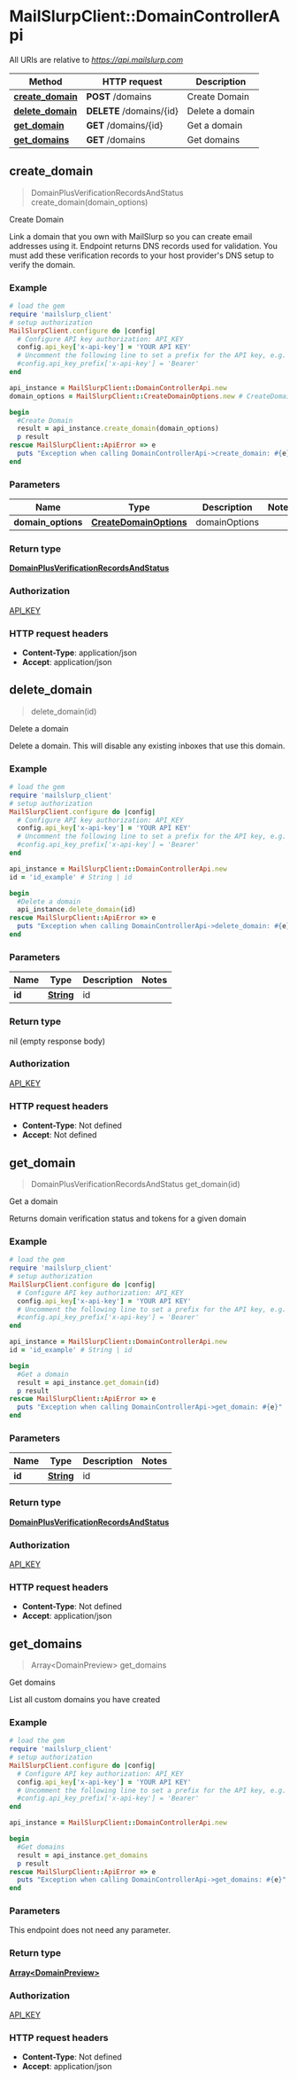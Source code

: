 # MailSlurpClient::DomainControllerApi

All URIs are relative to *https://api.mailslurp.com*

Method | HTTP request | Description
------------- | ------------- | -------------
[**create_domain**](DomainControllerApi.md#create_domain) | **POST** /domains | Create Domain
[**delete_domain**](DomainControllerApi.md#delete_domain) | **DELETE** /domains/{id} | Delete a domain
[**get_domain**](DomainControllerApi.md#get_domain) | **GET** /domains/{id} | Get a domain
[**get_domains**](DomainControllerApi.md#get_domains) | **GET** /domains | Get domains



## create_domain

> DomainPlusVerificationRecordsAndStatus create_domain(domain_options)

Create Domain

Link a domain that you own with MailSlurp so you can create email addresses using it. Endpoint returns DNS records used for validation. You must add these verification records to your host provider's DNS setup to verify the domain.

### Example

```ruby
# load the gem
require 'mailslurp_client'
# setup authorization
MailSlurpClient.configure do |config|
  # Configure API key authorization: API_KEY
  config.api_key['x-api-key'] = 'YOUR API KEY'
  # Uncomment the following line to set a prefix for the API key, e.g. 'Bearer' (defaults to nil)
  #config.api_key_prefix['x-api-key'] = 'Bearer'
end

api_instance = MailSlurpClient::DomainControllerApi.new
domain_options = MailSlurpClient::CreateDomainOptions.new # CreateDomainOptions | domainOptions

begin
  #Create Domain
  result = api_instance.create_domain(domain_options)
  p result
rescue MailSlurpClient::ApiError => e
  puts "Exception when calling DomainControllerApi->create_domain: #{e}"
end
```

### Parameters


Name | Type | Description  | Notes
------------- | ------------- | ------------- | -------------
 **domain_options** | [**CreateDomainOptions**](CreateDomainOptions.md)| domainOptions | 

### Return type

[**DomainPlusVerificationRecordsAndStatus**](DomainPlusVerificationRecordsAndStatus.md)

### Authorization

[API_KEY](../README.md#API_KEY)

### HTTP request headers

- **Content-Type**: application/json
- **Accept**: application/json


## delete_domain

> delete_domain(id)

Delete a domain

Delete a domain. This will disable any existing inboxes that use this domain.

### Example

```ruby
# load the gem
require 'mailslurp_client'
# setup authorization
MailSlurpClient.configure do |config|
  # Configure API key authorization: API_KEY
  config.api_key['x-api-key'] = 'YOUR API KEY'
  # Uncomment the following line to set a prefix for the API key, e.g. 'Bearer' (defaults to nil)
  #config.api_key_prefix['x-api-key'] = 'Bearer'
end

api_instance = MailSlurpClient::DomainControllerApi.new
id = 'id_example' # String | id

begin
  #Delete a domain
  api_instance.delete_domain(id)
rescue MailSlurpClient::ApiError => e
  puts "Exception when calling DomainControllerApi->delete_domain: #{e}"
end
```

### Parameters


Name | Type | Description  | Notes
------------- | ------------- | ------------- | -------------
 **id** | [**String**](.md)| id | 

### Return type

nil (empty response body)

### Authorization

[API_KEY](../README.md#API_KEY)

### HTTP request headers

- **Content-Type**: Not defined
- **Accept**: Not defined


## get_domain

> DomainPlusVerificationRecordsAndStatus get_domain(id)

Get a domain

Returns domain verification status and tokens for a given domain

### Example

```ruby
# load the gem
require 'mailslurp_client'
# setup authorization
MailSlurpClient.configure do |config|
  # Configure API key authorization: API_KEY
  config.api_key['x-api-key'] = 'YOUR API KEY'
  # Uncomment the following line to set a prefix for the API key, e.g. 'Bearer' (defaults to nil)
  #config.api_key_prefix['x-api-key'] = 'Bearer'
end

api_instance = MailSlurpClient::DomainControllerApi.new
id = 'id_example' # String | id

begin
  #Get a domain
  result = api_instance.get_domain(id)
  p result
rescue MailSlurpClient::ApiError => e
  puts "Exception when calling DomainControllerApi->get_domain: #{e}"
end
```

### Parameters


Name | Type | Description  | Notes
------------- | ------------- | ------------- | -------------
 **id** | [**String**](.md)| id | 

### Return type

[**DomainPlusVerificationRecordsAndStatus**](DomainPlusVerificationRecordsAndStatus.md)

### Authorization

[API_KEY](../README.md#API_KEY)

### HTTP request headers

- **Content-Type**: Not defined
- **Accept**: application/json


## get_domains

> Array&lt;DomainPreview&gt; get_domains

Get domains

List all custom domains you have created

### Example

```ruby
# load the gem
require 'mailslurp_client'
# setup authorization
MailSlurpClient.configure do |config|
  # Configure API key authorization: API_KEY
  config.api_key['x-api-key'] = 'YOUR API KEY'
  # Uncomment the following line to set a prefix for the API key, e.g. 'Bearer' (defaults to nil)
  #config.api_key_prefix['x-api-key'] = 'Bearer'
end

api_instance = MailSlurpClient::DomainControllerApi.new

begin
  #Get domains
  result = api_instance.get_domains
  p result
rescue MailSlurpClient::ApiError => e
  puts "Exception when calling DomainControllerApi->get_domains: #{e}"
end
```

### Parameters

This endpoint does not need any parameter.

### Return type

[**Array&lt;DomainPreview&gt;**](DomainPreview.md)

### Authorization

[API_KEY](../README.md#API_KEY)

### HTTP request headers

- **Content-Type**: Not defined
- **Accept**: application/json


